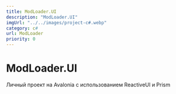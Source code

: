 ```yaml
---
title: ModLoader.UI
description: "ModLoader.UI"
imgUrl: "../../images/project-c#.webp"
category: c#
url: ModLoader
priority: 0
---
```


# ModLoader.UI

Личный проект на Avalonia с использованием ReactiveUI и Prism